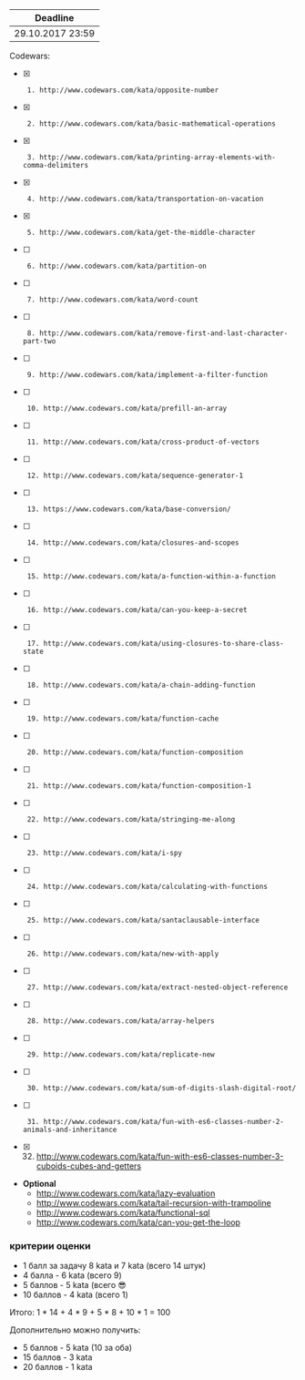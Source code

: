 Deadline         |
-----------------|
29.10.2017 23:59  |

Codewars:

 - [x]      1. http://www.codewars.com/kata/opposite-number
 - [x]      2. http://www.codewars.com/kata/basic-mathematical-operations
 - [x]      3. http://www.codewars.com/kata/printing-array-elements-with-comma-delimiters
 - [x]      4. http://www.codewars.com/kata/transportation-on-vacation
 - [x]      5. http://www.codewars.com/kata/get-the-middle-character
 - [ ]      6. http://www.codewars.com/kata/partition-on
 - [ ]      7. http://www.codewars.com/kata/word-count
 - [ ]      8. http://www.codewars.com/kata/remove-first-and-last-character-part-two
 - [ ]      9. http://www.codewars.com/kata/implement-a-filter-function
 - [ ]      10. http://www.codewars.com/kata/prefill-an-array
 - [ ]      11. http://www.codewars.com/kata/cross-product-of-vectors
 - [ ]      12. http://www.codewars.com/kata/sequence-generator-1
 - [ ]      13. https://www.codewars.com/kata/base-conversion/
 - [ ]      14. http://www.codewars.com/kata/closures-and-scopes
 - [ ]      15. http://www.codewars.com/kata/a-function-within-a-function
 - [ ]      16. http://www.codewars.com/kata/can-you-keep-a-secret
 - [ ]      17. http://www.codewars.com/kata/using-closures-to-share-class-state
 - [ ]      18. http://www.codewars.com/kata/a-chain-adding-function
 - [ ]      19. http://www.codewars.com/kata/function-cache
 - [ ]      20. http://www.codewars.com/kata/function-composition
 - [ ]      21. http://www.codewars.com/kata/function-composition-1
 - [ ]      22. http://www.codewars.com/kata/stringing-me-along
 - [ ]      23. http://www.codewars.com/kata/i-spy
 - [ ]      24. http://www.codewars.com/kata/calculating-with-functions
 - [ ]      25. http://www.codewars.com/kata/santaclausable-interface
 - [ ]      26. http://www.codewars.com/kata/new-with-apply
 - [ ]      27. http://www.codewars.com/kata/extract-nested-object-reference
 - [ ]      28. http://www.codewars.com/kata/array-helpers
 - [ ]      29. http://www.codewars.com/kata/replicate-new
 - [ ]      30. http://www.codewars.com/kata/sum-of-digits-slash-digital-root/
 - [ ]      31. http://www.codewars.com/kata/fun-with-es6-classes-number-2-animals-and-inheritance
 - [x]    32. http://www.codewars.com/kata/fun-with-es6-classes-number-3-cuboids-cubes-and-getters
     
  - __Optional__
     - http://www.codewars.com/kata/lazy-evaluation
     - http://www.codewars.com/kata/tail-recursion-with-trampoline
     - http://www.codewars.com/kata/functional-sql
     - http://www.codewars.com/kata/can-you-get-the-loop
  
  ### критерии оценки
*  1 балл за задачу 8 kata и 7 kata (всего 14 штук)
*  4 балла - 6 kata (всего 9)
*  5 баллов - 5 kata (всего :sunglasses:
*  10 баллов - 4 kata (всего 1)

Итого: 1 * 14 + 4 * 9 + 5 * 8 + 10 * 1 = 100

Дополнительно можно получить:
*  5 баллов - 5 kata (10 за оба)
*  15 баллов - 3 kata
*  20 баллов - 1 kata
